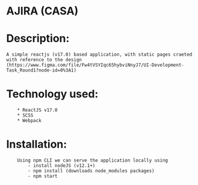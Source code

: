 # AJIRA (CASA)

#     Description:

    A simple reactjs (v17.0) based application, with static pages craeted with reference to the design (https://www.figma.com/file/Fw4tVSYIqc65hybviNnyJ7/UI-Development-Task_Round1?node-id=0%3A1)
    

#    Technology used:
        * ReactJS v17.0
        * SCSS
        * Webpack

#    Installation:
        Using npm CLI we can serve the application locally using
            - install nodeJS (v12.1+)
            - npm install (downloads node_modules packages)
            - npm start
           
